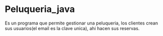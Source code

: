 # Peluqueria_java
Es un programa que permite gestionar una peluqueria, los clientes crean sus usuarios(el email es la clave unica), ahi hacen sus reservas.
